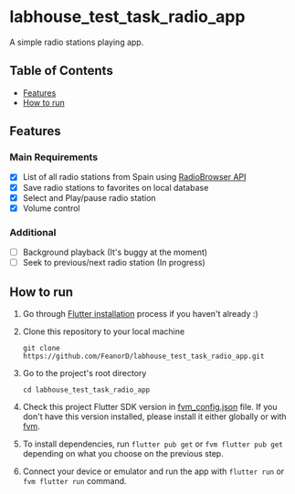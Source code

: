 # labhouse_test_task_radio_app

A simple radio stations playing app.

## Table of Contents
- [Features](#features)
- [How to run](#how-to-run)


## Features

### Main Requirements
- [x] List of all radio stations from Spain using [RadioBrowser API](https://de1.api.radio-browser.info/)
- [x] Save radio stations to favorites on local database
- [x] Select and Play/pause radio station
- [x] Volume control

### Additional
- [ ] Background playback (It's buggy at the moment)
- [ ] Seek to previous/next radio station (In progress)

## How to run

1. Go through [Flutter installation](https://docs.flutter.dev/get-started/install) process if you haven't already :)
2. Clone this repository to your local machine
    ```shell
    git clone https://github.com/FeanorD/labhouse_test_task_radio_app.git
    ```
   
3. Go to the project's root directory
    ```shell
    cd labhouse_test_task_radio_app
    ```

4. Check this project Flutter SDK version in [fvm_config.json](.fvm/fvm_config.json) file. If you don't have this version installed, please install it either globally or with [fvm](https://fvm.app/).
5. To install dependencies, run `flutter pub get` or `fvm flutter pub get` depending on what you choose on the previous step.
6. Connect your device or emulator and run the app with `flutter run` or `fvm flutter run` command.

